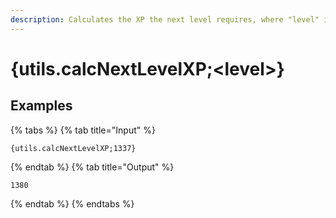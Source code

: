 ```yaml
---
description: Calculates the XP the next level requires, where "level" is the amount of XP the user has.
---
```

# {utils.calcNextLevelXP;&lt;level>}
## Examples
{% tabs %}
{% tab title="Input" %}
```text
{utils.calcNextLevelXP;1337}
```
{% endtab %}
{% tab title="Output" %}
```text
1380
```
{% endtab %}
{% endtabs %}